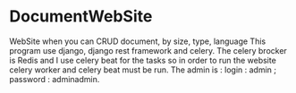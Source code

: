# DocumentWebSite
WebSite when you can CRUD document, by size, type, language
This program use django, django rest framework and celery.
The celery brocker is Redis and I use celery beat for the tasks so in order to run the website celery worker and celery beat must be run.
The admin is : login : admin ; password : adminadmin.
